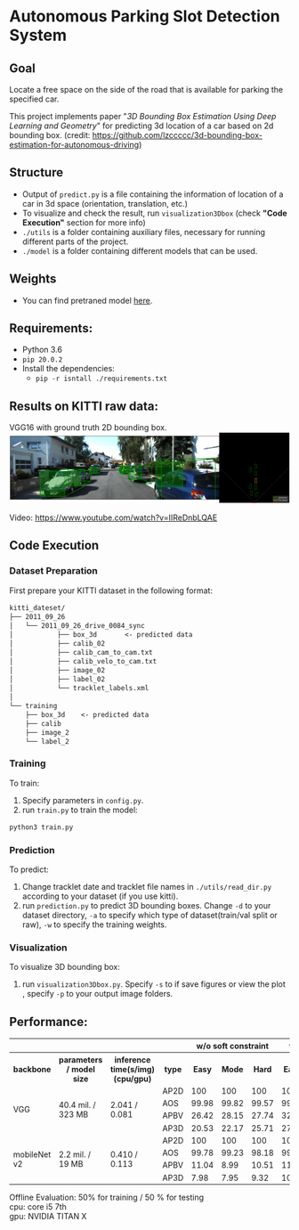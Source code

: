 # Autonomous Parking Slot Detection System
## Goal
Locate a free space on the side of the road that is available for parking the specified car.  

This project implements paper "*3D Bounding Box Estimation Using Deep Learning and Geometry*" for predicting 3d location of a car based on 2d bounding box. (credit: https://github.com/lzccccc/3d-bounding-box-estimation-for-autonomous-driving)


## Structure
 - Output of ```predict.py``` is a file containing the information of location of a car in 3d space (orientation, translation, etc.)
 - To visualize and check the result, run ```visualization3Dbox``` (check **"Code Execution"** section for more info)
 - ```./utils``` is a folder containing auxiliary files, necessary for running different parts of the project.
 - ```./model``` is a folder containing different models that can be used.
 

## Weights
 - You can find pretraned model [here](https://www.kaggle.com/thedownhill/3d-box-cars-detection).

## Requirements:
- Python 3.6
- ```pip 20.0.2```
- Install the dependencies:
  - ```pip -r isntall ./requirements.txt```


## Results on KITTI raw data: 
VGG16 with ground truth 2D bounding box.
![2.png](result/2.png)

Video: https://www.youtube.com/watch?v=IIReDnbLQAE


## Code Execution
### Dataset Preparation
First prepare your KITTI dataset in the following format:
```plain
kitti_dateset/
├── 2011_09_26
│   └── 2011_09_26_drive_0084_sync
│           ├── box_3d       <- predicted data
│           ├── calib_02
│           ├── calib_cam_to_cam.txt
│           ├── calib_velo_to_cam.txt
│           ├── image_02
│           ├── label_02
│           └── tracklet_labels.xml
│
└── training
    ├── box_3d    <- predicted data
    ├── calib
    ├── image_2
    └── label_2

```

### Training
To train:
1. Specify parameters in `config.py`.
2. run `train.py` to train the model:
```bash
python3 train.py
```

### Prediction
To predict:
1. Change tracklet date and tracklet file names in ```./utils/read_dir.py``` according to your dataset (if you use kitti).
2. run `prediction.py` to predict 3D bounding boxes. Change `-d` to your dataset directory, 
`-a` to specify which type of dataset(train/val split or raw), `-w` to specify the training
weights. 

### Visualization
To visualize 3D bounding box:
1. run `visualization3Dbox.py`. Specify `-s` to if save figures or 
view the plot , specify `-p` to your output image folders. 

## Performance:
<table>
  <tr>
    <th colspan="4"></th> 
    <th colspan="3">w/o soft constraint</th>
    <th colspan="3">w/ soft constraint</th> 
  </tr>
  <tr>
    <th>backbone</th>
    <th>parameters / model size</th> 
    <th>inference time(s/img)(cpu/gpu)</th>
    <th>type</th>
    <th>Easy</th>
    <th>Mode</th>
    <th>Hard</th>
    <th>Easy</th>
    <th>Mode</th>
    <th>Hard</th>
  </tr>
  <tr>
    <td rowspan="4">VGG</td>
    <td rowspan="4">40.4 mil. / 323 MB</td> 
    <td rowspan="4">2.041 / 0.081</td>
    <td>AP2D</td>
    <td>100</td>
    <td>100</td>
    <td>100</td>
    <td>100</td>
    <td>100</td>
    <td>100</td>
  </tr> 
  <tr> 
    <td>AOS</td>
    <td>99.98</td>
    <td>99.82</td>
    <td>99.57</td>
    <td>99.98</td>
    <td>99.82</td>
    <td>99.57</td>
  </tr> 
  <tr> 
    <td>APBV</td>
    <td>26.42</td>
    <td>28.15</td>
    <td>27.74</td>
    <td>32.89</td>
    <td>29.40</td>
    <td>33.46</td>
  </tr> 
  <tr> 
    <td>AP3D</td>
    <td>20.53</td>
    <td>22.17</td>
    <td>25.71</td>
    <td>27.04</td>
    <td>27.62</td>
    <td>27.06</td>
  </tr> 
  
  <tr>
    <td rowspan="4">mobileNet v2</td>
    <td rowspan="4">2.2 mil. / 19 MB</td> 
    <td rowspan="4">0.410 / 0.113</td>
    <td>AP2D</td>
    <td>100</td>
    <td>100</td>
    <td>100</td>
    <td>100</td>
    <td>100</td>
    <td>100</td>
  </tr>
  <tr> 
    <td>AOS</td>
    <td>99.78</td>
    <td>99.23</td>
    <td>98.18</td>
    <td>99.78</td>
    <td>99.23</td>
    <td>98.18</td>
  </tr> 
  <tr> 
    <td>APBV</td>
    <td>11.04</td>
    <td>8.99</td>
    <td>10.51</td>
    <td>11.62</td>
    <td>8.90</td>
    <td>10.42</td>
  </tr> 
  <tr> 
    <td>AP3D</td>
    <td>7.98</td>
    <td>7.95</td>
    <td>9.32</td>
    <td>10.42</td>
    <td>7.99</td>
    <td>9.32</td>
  </tr>  
</table>  
Offline Evaluation: 50% for training / 50 % for testing <br>
cpu: core i5 7th <br>
gpu: NVIDIA TITAN X
